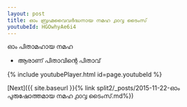 ```yaml
---
layout: post
title: ഓം ബ്രഹ്മവൈവർദ്ധനായ നമഹ ൧൦൮ ടൈംസ്
youtubeId: HGOwhyAe6i4
---
```

 
 
 ഓം പിതാമഹായ നമഹ 
 
 -  ആരാണ് പിതാവിന്റെ പിതാവ് 
 
  
 
  
 
 
 
 
 
 


{% include youtubePlayer.html id=page.youtubeId %}
 
[Next]({{ site.baseurl }}{% link  split2/_posts/2015-11-22-ഓം പുരുഷോത്തമായ നമഹ ൧൦൮ ടൈംസ്.md%})
 

